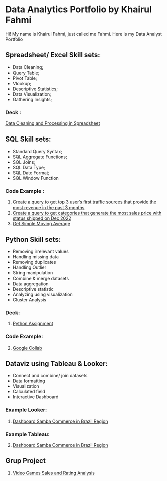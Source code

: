 # Data Analytics Portfolio by Khairul Fahmi
Hi! My name is Khairul Fahmi, just called me Fahmi.
Here is my Data Analyst Portfolio

## Spreadsheet/ Excel Skill sets:
* Data Cleaning;
* Query Table;
* Pivot Table;
* Vlookup;
* Descriptive Statistics;
* Data Visualization;
* Gathering Insights;

### Deck :
[Data Cleaning and Processing in Spreadsheet](https://docs.google.com/presentation/d/1H4ffVTQ-4i1ozKPmFjrOLlhj2jXNG_2pC0mrPZqBrSc/edit?usp=share_link)

## SQL Skill sets:
* Standard Query Syntax;  
* SQL Aggregate Functions; 
* SQL Joins; 
* SQL Data Type; 
* SQL Date Format; 
* SQL Window Function

### Code Example :
1. [Create a query to get top 3 user’s first traffic sources that provide the most revenue in the past 3 months](https://console.cloud.google.com/bigquery?project=practical-ring-377011&supportedpurview=project&ws=!1m5!1m4!1m3!1spractical-ring-377011!2sbquxjob_58ccf466_187ebcfc0ed!3sUS)
2. [Create a query to get categories that generate the most sales price with status shipped on Dec 2022](https://console.cloud.google.com/bigquery?project=practical-ring-377011&supportedpurview=project&ws=!1m16!1m3!8m2!1s829032704250!2s019c268b53624cb29bf21cedf4548f45!1m3!8m2!1s1056090746133!2s0da5ed4d86ad499898598e5a8315bc2c!1m3!8m2!1s1056090746133!2sf70cd70330c04d9ebf77d4a4f4bc43a6!1m3!8m2!1s1056090746133!2s30f6db10f88e45a88b6f3abac9f27b16)
3. [Get Simple Moving Average](https://console.cloud.google.com/bigquery?project=practical-ring-377011&supportedpurview=project&ws=!1m16!1m3!8m2!1s829032704250!2s019c268b53624cb29bf21cedf4548f45!1m3!8m2!1s1056090746133!2s0da5ed4d86ad499898598e5a8315bc2c!1m3!8m2!1s1056090746133!2sf70cd70330c04d9ebf77d4a4f4bc43a6!1m3!8m2!1s1056090746133!2s30f6db10f88e45a88b6f3abac9f27b16)


## Python Skill sets:
* Removing irrelevant values
* Handling missing data
* Removing duplicates
* Handling Outlier
* String manipulation
* Combine & merge datasets
* Data aggregation
* Descriptive statistic
* Analyzing using visualization
* Cluster Analysis

### Deck:
1. [Python Assignment](https://docs.google.com/presentation/d/1chUG9YarQJQWIYyzZfJt495MiRxN1lYl-BYE3RlYdzw/edit?usp=share_link)
### Code Example:
2. [Google Collab](https://colab.research.google.com/drive/1tnmmwQfN3sLZ6PUviL6EUbPt3sLxwo6S?usp=share_link)

## Dataviz using Tableau & Looker:
* Connect and combine/ join datasets
* Data formatting
* Visualization
* Calculated field
* Interactive Dashboard

### Example Looker:
1. [Dashboard Samba Commerce in Brazil Region](https://lookerstudio.google.com/reporting/c802f23e-efba-42fd-b257-d3fa82fdd9a6)
### Example Tableau:
2. [Dashboard Samba Commerce in Brazil Region](https://public.tableau.com/app/profile/khairul.fahmi/viz/W10W11_JAN23Khairul_Fahmi_Intermediate/Dashboard1)

## Grup Project
1. [Video Games Sales and Rating Analysis](https://drive.google.com/file/d/1tVfM7ZoOBa2Yd7B2YbkSsXggrzm7-8a4/view?usp=share_link)

